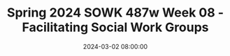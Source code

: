 ---
layout: single_presentation
name: spring-2024-sowk-487w-week-08-facilitating-social-work-groups.md
title: "Spring 2024 SOWK 487w Week 08 - Facilitating Social Work Groups"
date: 2024-03-02 08:00:00
presentation_id: yqH81v
permalink: /yqH81v/
redirect_from:
  - /presentations/yqH81v/spring-2024-sowk-487w-week-08-facilitating-social-work-groups
slides: 
  - slide_name: deck-12352-large-0.jpeg
    slide_text: >
      <p>SPRING 2024 SOWK 487W JACOB CAMPBELL, PH.D. LICSW HERITAGE UNIVERSITY
      WEEK 08
      FACILITATING SOCIAL WORK GROUPS</p>
      
  - slide_name: deck-12352-large-1.jpeg
    slide_text: >
      <p>TEXT
      AGENDA ▸ Group dynamics in social work facilitation ▸ Ethics in group work ▸ Planning and implementing of social work groups
      Spring 2024 SOWK 487 with Jacob Campbell, Ph.D. LICSW at Heritage University</p>
      
  - slide_name: deck-12352-large-2.jpeg
    slide_text: >
      <p>PRESENTATION Spring 2024 SOWK 487 with Jacob Campbell, Ph.D. LICSW at Heritage University</p>
      
  - slide_name: deck-12352-large-3.jpeg
    slide_text: >
      <p>(Hepworth et al., 2022)
      1 NORMING
      PREAFFILIATION: Approach and Avoidance Behavior
      BEGINNING STORMING
      2
      A Time of Transition
      MIDDLE
      NORMING 3 PERFORMING (Tuckman, 1965)
      POWER AND CONTROL:
      4
      5
      INTIMACY: Developing a Familial Frame of Reference
      END
      DIFFERENTIATION: Developing Group Identity and an Internal Frame of Reference
      SEPARATION: Breaking Away
      GROUP DYNAMICS
      CONCEPTUAL FRAMEWORK Spring 2024 SOWK 487 with Jacob Campbell, Ph.D. LICSW at Heritage University</p>
      
  - slide_name: deck-12352-large-4.jpeg
    slide_text: >
      <p>EXAMPLES OF DYNAMICS FROM GROUPS
      In small groups, review pp. 373-374 in your textbooks. For each stage, have some discussion regarding group member’s experiences in groups and what happened in those dynamics.
      Spring 2024 SOWK 487 with Jacob Campbell, Ph.D. LICSW at Heritage University</p>
      
  - slide_name: deck-12352-large-5.jpeg
    slide_text: >
      <p>TEXT
      ▸ 3. Among the critical activities of group facilitation is related to group norms. Facilitators often call attention to group norms, reinforce group norms, or seek to in uence norms to ensure that they support the purposes of the group. Using groups that students have experienced, ask students to analyze norms through the lenses of the orienting frameworks that underlie this text— ecological systems theory, strengths perspective, cultural humility, antioppressive practice, trauma informed practice, evidence-informed practice. Identify norms that students may want to in uence based on their analysis.
      fl
      fl
      Spring 2024 SOWK 487 with Jacob Campbell, Ph.D. LICSW at Heritage University</p>
      
  - slide_name: deck-12352-large-6.jpeg
    slide_text: >
      <p>CONFLICT RESOLUTION FOR TASK AND TREATMENT GROUPS
      Recognition Resolve
      Spring 2024 SOWK 487 with Jacob Campbell, Ph.D. LICSW at Heritage University
      Assess Choose</p>
      
  - slide_name: deck-12352-large-7.jpeg
    slide_text: >
      <p>MODELING
      EVOKING BEHAVIOR CHANGE
      COACHING
      Spring 2024 SOWK 487 with Jacob Campbell, Ph.D. LICSW at Heritage University</p>
      
  - slide_name: deck-12352-large-8.jpeg
    slide_text: >
      <p>CONFRONTATION Appropriate Confrontation •
      The worker engaging in nonblaming type of confrontation
      •
      Pointing out the discrepancy
      •
      How it affects the worker, for example, by using “I” statements
      Spring 2024 SOWK 487 with Jacob Campbell, Ph.D. LICSW at Heritage University</p>
      
  - slide_name: deck-12352-large-9.jpeg
    slide_text: >
      <p>TEXT
      ▸ To emphasize group processes, dynamics, and development, it is useful to assign various members to play a particular role. Information may be provided on a 3 × 5 card, which is not shared with others in the group. Afterward, students should discuss and evaluate the experience, focusing on the various roles played by members, functional and dysfunctional member behavior, group development, and leader intervention. ▸ Suggested member roles include formal and informal leader or co-leader, clown, isolate, scapegoat, agitator, griper, expert, facilitator, peacemaker, advocate, spokesperson, and resource person. ▸ Spring 2024 SOWK 487 with Jacob Campbell, Ph.D. LICSW at Heritage University</p>
      
  - slide_name: deck-12352-large-10.jpeg
    slide_text: >
      <p>SOCIAL JUSTICE GROUP WORK
      UNDERLYING VALUES ORIENTATIONS FOR SOCIAL JUSTICE GROUP WORK Solidarity
      Tolerance
      Shared leadership
      Empowerment
      Cultural Humility
      Inclusion
      Trust
      Spring 2024 SOWK 487 with Jacob Campbell, Ph.D. LICSW at Heritage University
      (Garvin et al., 2017)</p>
      
  - slide_name: deck-12352-large-11.jpeg
    slide_text: >
      <p>TIME TO TALK IN ABOUT GROUP FACILITATION ACTIVITY Spring 2024 SOWK 487 with Jacob Campbell, Ph.D. LICSW at Heritage University</p>
      
  - slide_name: deck-12352-large-12.jpeg
    slide_text: >
      <p>STEPS IN INTERVENTION/ COLLABORATIVE ACTION
      PLANNING
      CONSCIOUSNESS RAISING / CONSCIENTIZATION
      SOCIAL / COLLECTIVE ACTION EMBEDDEDNESS IN THE COMMUNITY
      CONSCIOUSNESS RAISING / CONSCIENTIZATION Spring 2024 SOWK 487 with Jacob Campbell, Ph.D. LICSW at Heritage University
      (Breton, 2017)</p>
      
  - slide_name: deck-12352-large-13.jpeg
    slide_text: >
      <p>Empowerment for Students
      Thinking about using empowerment in relationship to students at Heritage and Potential needs. Start the planning of what a social action group might look like.</p>
      
  - slide_name: deck-12352-large-14.jpeg
    slide_text: >
      <p>ETHICAL DILEMMAS AND GROUPS
      TASKS IN THE EVENT OF AN ETHICAL DILEMMAS ▸ Identify ethical issues ▸ Determining appropriate help ▸ Thinking critically ▸ Managing con ict ▸ Planning and implementing decisions ▸ Evaluating and follow-up
      fl
      Jacob Campbell, Ph.D. LICSW Heritage University
      (Garvin et al., 2017)
      SOWK 487 Spring 2024</p>
      
  - slide_name: deck-12352-large-15.jpeg
    slide_text: >
      <p>BREAK OUT GROUPS
      WORK WITH GROUPS CASE EXAMPLES Group 1
      Group 2
      Group 3
      Pawlukewicz and Ondrus (2013) have a journal article, Ethical dilemmas: The use of applied scenarios in the helping professions. Appendix A (at the end) has a set of numbered scenarios. Talk about the following: 3, 7, 9, 11, 17, 22, and 25.
      Garland (2010) in her book, The Groups Book Psychoanalytic Group Therapy: Principles and Practice, has a number of vignettes. I’ve provided Vignette D: Verbal abuse. Read through the example and the discussion. What are thoughts that it brings up and considerations we should have?
      Goodrich and Luke (2015) in their book, Group Counseling with LGBTQI Persons provide a number of great case examples and discussions. An example about starting an empowerment group. Read through the example and the discussion. What are thoughts that it brings up and considerations we should have?
      Jacob Campbell, Ph.D. LICSW Heritage University
      SOWK 487 Spring 2024</p>
      
  - slide_name: deck-12352-large-16.jpeg
    slide_text: >
      <p>HEPWORTH ET AL. (2022) The name you will give the group
      PRACTICE PLANNING GROUPS SELECT A POPULATION
      ▸ People charged with domestic violence
      MAKE A PLAN
      ▸ Middle school students with diabetes ▸ Teenage fathers ▸ Families of people with schizophrenia
      The type of group A one-sentence statement of purpose The size of the group The length, structure, and format
      ▸ Elementary school children who have been exposed to family or community violence
      The location where you will meet
      ▸ Parents and community members who wish to change a school policy on suspensions
      Important factors in group composition
      ▸ People newly admitted to an assisted living facility ▸ Seventh and eighth graders who have no friends
      How you will recruit and screen members
      ▸ Teens who want to start a Gay-Straight Alliance in their high school ▸ Premarital couples ▸ Widowers ▸ People concerned about bullying in a school
      Spring 2024 SOWK 487 with Jacob Campbell, Ph.D. LICSW at Heritage University</p>
      
presentation_description: >
  <p>Week eight we will continue talking about group work and the dynamics social workers think about. The following is the agenda:</p>
  <ul>
  <li>Group dynamics in social work facilitation</li>
  <li>Ethics in group work</li>
  <li>Planning and implementing of social work groups</li>
  </ul>
  
downloadable_slides: deck-12352.pdf
slides_count: 17
header:
  teaser: deck-12352-thumb-0.jpeg
presentation_video:
location: "Heritage University"
tags:
  - Heritage University
  - BASW Program
  - SOWK 487w
---
